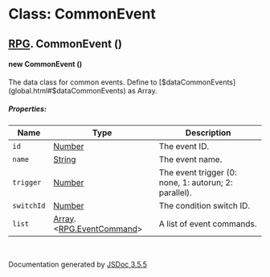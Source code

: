 # Class: CommonEvent

## [RPG](RPG.html).  CommonEvent ()

#### new CommonEvent ()

The data class for common events. Define to [$dataCommonEvents](global.html#$dataCommonEvents) as Array.

##### Properties:

| Name | Type | Description |
| --- | --- | --- |
| `id` | [Number](Number.html) | The event ID. |
| `name` | [String](String.html) | The event name. |
| `trigger` | [Number](Number.html) | The event trigger (0: none, 1: autorun; 2: parallel). |
| `switchId` | [Number](Number.html) | The condition switch ID. |
| `list` | [Array](Array.html).<[RPG.EventCommand](RPG.EventCommand.html)> | A list of event commands. |

<dl>
</dl>
 <br>

  Documentation generated by [JSDoc 3.5.5](https://github.com/jsdoc3/jsdoc)
